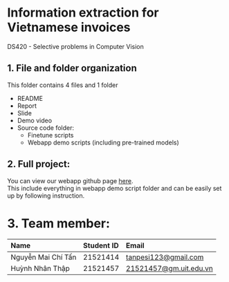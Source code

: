 # Information extraction for Vietnamese invoices 
DS420 - Selective problems in Computer Vision 

## 1. File and folder organization
This folder contains 4 files and 1 folder
- README
- Report
- Slide
- Demo video
- Source code folder:
  - Finetune scripts
  - Webapp demo scripts (including pre-trained models)

## 2. Full project:
You can view our webapp github page [here](https://github.com/hnthap/invoice_extraction_webapp).  
This include everything in webapp demo script folder and can be easily set up by following instruction.

# 3. Team member:
| Name | Student ID | Email |
|:---|:---|:---
| Nguyễn Mai Chí Tấn | 21521414 | tanpesi123@gmail.com |
| Huỳnh Nhân Thập | 21521457 | 21521457@gm.uit.edu.vn |



